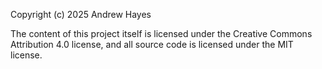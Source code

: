 Copyright (c) 2025 Andrew Hayes

The content of this project itself is licensed under the Creative
Commons Attribution 4.0 license, and all source code is licensed under
the MIT license.
